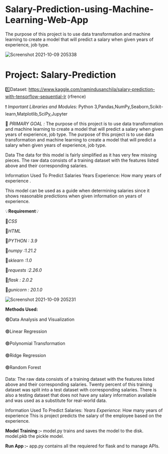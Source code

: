 # Salary-Prediction-using-Machine-Learning-Web-App
The purpose of this project is to use data transformation and machine learning to create a model that will predict a salary when given years of experience, job type.

![Screenshot 2021-10-09 205338](https://user-images.githubusercontent.com/61139658/136664531-2d75f5f9-a9f7-4ebf-abe7-2c2daab5d883.png)
# Project: Salary-Prediction

1️⃣Dataset: https://www.kaggle.com/namindusanchila/salary-prediction-with-tensorflow-sequential-lr (rfrence)

❗  *Important Libraries and Modules:* Python 3,Pandas,NumPy,Seaborn,Scikit-learn,Matplotlib,SciPy,Jupyter


🎯 *PRIMARY GOAL :* The purpose of this project is to use data transformation and machine learning to create a model that will predict a salary when given years of experience, job type. The purpose of this project is to use data transformation and machine learning to create a model that will predict a salary when given years of experience, job type.

Data The data for this model is fairly simplified as it has very few missing pieces. The raw data consists of a training dataset with the features listed above and their corresponding salaries.

Information Used To Predict Salaries Years Experience: How many years of experience .

This model can be used as a guide when determining salaries since it shows reasonable predictions when given information on years of experience.


💡**Requirement**💡

🔅*CSS*

🔅*HTML*

🔅*PYTHON : 3.9*

🔅*numpy :1.21.2*

🔅*sklearn :1.0*

🔅*requests :2.26.0*

🔅*flask : 2.0.2*

🔅*gunicorn : 20.1.0*

![Screenshot 2021-10-09 205231](https://user-images.githubusercontent.com/61139658/136667346-0420c850-331f-4542-8f88-5eb07663f972.png)


**Methods Used:**

🟢Data Analysis and Visualization

🟢Linear Regression

🟢Polynomial Transformation

🟢Ridge Regression

🟢Random Forest


Data: The raw data consists of a training dataset with the features listed above and their corresponding salaries. Twenty percent of this training dataset was split into a test dataset with corresponding salaries. There is also a testing dataset that does not have any salary information available and was used as a substitute for real-world data.




Information Used To Predict Salaries:
*Years Experience*: How many years of experience
This is project predicts the salary of the employee based on the experience.

**Model Training :-**
model.py trains and saves the model to the disk.
model.pkb the pickle model.

**Run App :-**
app.py contains all the requiered for flask and to manage APIs.


